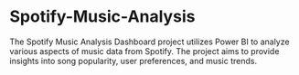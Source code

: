 # Spotify-Music-Analysis
The Spotify Music Analysis Dashboard project utilizes Power BI to analyze various aspects of music data from Spotify. The project aims to provide insights into song popularity, user preferences, and music trends.

